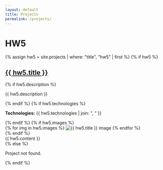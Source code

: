 ```yaml
---
layout: default
title: Projects
permalink: /projects/
---
```


# HW5

{% assign hw5 = site.projects | where: "title", "hw5" | first %}
{% if hw5 %}
  <h2><a href="{{ hw5.url }}">{{ hw5.title }}</a></h2>
  {% if hw5.description %}
    <p>{{ hw5.description }}</p>
  {% endif %}
  {% if hw5.technologies %}
    <p><strong>Technologies:</strong> {{ hw5.technologies | join: ", " }}</p>
  {% endif %}
  {% if hw5.images %}
    <div>
      {% for img in hw5.images %}
        <img src="{{ img | relative_url }}" alt="{{ hw5.title }} image" style="max-width:300px;">
      {% endfor %}
    </div>
  {% endif %}
  <div>
    {{ hw5.content }}
  </div>
{% else %}
  <p>Project not found.</p>
{% endif %}
